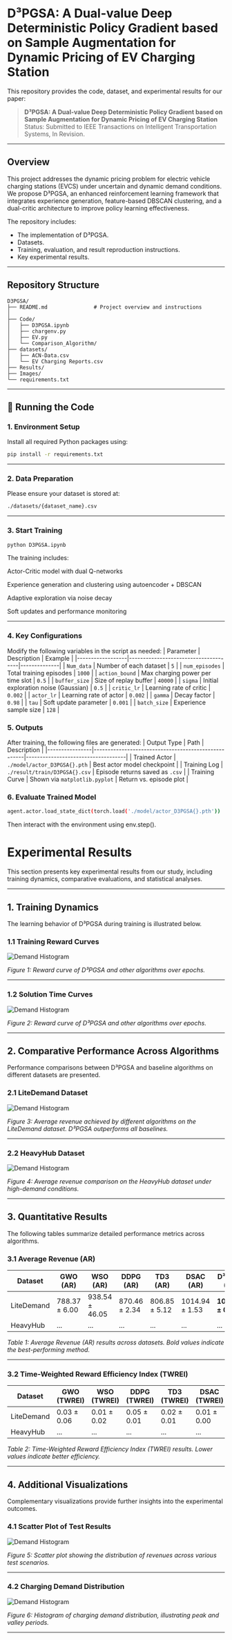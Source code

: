 # D³PGSA: A Dual-value Deep Deterministic Policy Gradient based on Sample Augmentation for Dynamic Pricing of EV Charging Station

This repository provides the code, dataset, and experimental results for our paper:

> **D³PGSA: A Dual-value Deep Deterministic Policy Gradient based on Sample Augmentation for Dynamic Pricing of EV Charging Station**  
> Status: Submitted to IEEE Transactions on Intelligent Transportation Systems, In Revision.

---

## Overview

This project addresses the dynamic pricing problem for electric vehicle charging stations (EVCS) under uncertain and dynamic demand conditions.  
We propose D³PGSA, an enhanced reinforcement learning framework that integrates experience generation, feature-based DBSCAN clustering, and a dual-critic architecture to improve policy learning effectiveness.

The repository includes:
- The implementation of D³PGSA.
- Datasets.
- Training, evaluation, and result reproduction instructions.
- Key experimental results.

---

## Repository Structure

```text
D3PGSA/
├── README.md               # Project overview and instructions
│   
├── Code/
│   ├── D3PGSA.ipynb             
│   ├── chargenv.py             
│   ├── EV.py                 
│   └── Comparison_Algorithm/
├── datasets/
│   ├── ACN-Data.csv               
│   └── EV Charging Reports.csv           
├── Results/
├── Images/
└── requirements.txt
```
---


## 🔧 Running the Code

### 1. Environment Setup

Install all required Python packages using:

```bash
pip install -r requirements.txt
```
---
### 2. Data Preparation

Please ensure your dataset is stored at:

```bash
./datasets/{dataset_name}.csv
```
---

### 3. Start Training

```bash
python D3PGSA.ipynb
```
The training includes:

Actor-Critic model with dual Q-networks

Experience generation and clustering using autoencoder + DBSCAN

Adaptive exploration via noise decay

Soft updates and performance monitoring

---
### 4. Key Configurations
Modify the following variables in the script as needed:
| Parameter        | Description                          | Example      |
|------------------|--------------------------------------|--------------|
| `Num_data`       | Number of each dataset               | `5`          |
| `num_episodes`   | Total training episodes              | `1000`       |
| `action_bound`   | Max charging power per time slot     | `0.5`        |
| `buffer_size`    | Size of replay buffer                | `40000`      |
| `sigma`          | Initial exploration noise (Gaussian) | `0.5`        |
| `critic_lr`      | Learning rate of critic              | `0.002`      |
| `actor_lr`       | Learning rate of actor               | `0.002`      |
| `gamma`       | Decay factor               | `0.98`      |
| `tau`       | Soft update parameter               | `0.001`      |
| `batch_size`       | Experience sample size               | `128`      |
### 5. Outputs
After training, the following files are generated:
| Output Type    | Path                                                | Description                        |
|----------------|-----------------------------------------------------|------------------------------------|
| Trained Actor  | `./model/actor_D3PGSA{}.pth`                       | Best actor model checkpoint        |
| Training Log   | `./result/train/D3PGSA{}.csv`                      | Episode returns saved as `.csv`   |
| Training Curve | Shown via `matplotlib.pyplot`                      | Return vs. episode plot            |
### 6. Evaluate Trained Model
```bash
agent.actor.load_state_dict(torch.load('./model/actor_D3PGSA{}.pth'))

```
Then interact with the environment using env.step().

# Experimental Results

This section presents key experimental results from our study, including training dynamics, comparative evaluations, and statistical analyses.

---

## 1. Training Dynamics

The learning behavior of D³PGSA during training is illustrated below.

### 1.1 Training Reward Curves

![Demand Histogram](Images/8.png)

*Figure 1: Reward curve of D³PGSA and other algorithms over epochs.*

---

  ### 1.2  Solution Time Curves 

![Demand Histogram](Images/7.png)

*Figure 2: Reward curve of D³PGSA and other algorithms over epochs.*

---

## 2. Comparative Performance Across Algorithms

Performance comparisons between D³PGSA and baseline algorithms on different datasets are presented.

### 2.1 LiteDemand Dataset

![Demand Histogram](Images/7.png)

*Figure 3: Average revenue achieved by different algorithms on the LiteDemand dataset. D³PGSA outperforms all baselines.*

---

### 2.2 HeavyHub Dataset
![Demand Histogram](Images/7.png)

*Figure 4: Average revenue comparison on the HeavyHub dataset under high-demand conditions.*

---

## 3. Quantitative Results

The following tables summarize detailed performance metrics across algorithms.

### 3.1 Average Revenue (AR)

| Dataset        | GWO (AR)        | WSO (AR)        | DDPG (AR)       | TD3 (AR)        | DSAC (AR)       | D³PGSA (AR)         |
|----------------|-----------------|-----------------|-----------------|-----------------|-----------------|---------------------|
| LiteDemand     | 788.37 ± 6.00    | 938.54 ± 46.05   | 870.46 ± 2.34    | 806.85 ± 5.12    | 1014.94 ± 1.53   | **1029.73 ± 0.98**   |
| HeavyHub       | ...             | ...             | ...             | ...             | ...             | ...                 |

*Table 1: Average Revenue (AR) results across datasets. Bold values indicate the best-performing method.*

---

### 3.2 Time-Weighted Reward Efficiency Index (TWREI)

| Dataset        | GWO (TWREI) | WSO (TWREI) | DDPG (TWREI) | TD3 (TWREI) | DSAC (TWREI) | D³PGSA (TWREI)     |
|----------------|-------------|-------------|-------------|-------------|-------------|--------------------|
| LiteDemand     | 0.03 ± 0.06  | 0.01 ± 0.02  | 0.05 ± 0.01  | 0.02 ± 0.01  | 0.01 ± 0.00  | **0.01 ± 0.00**    |
| HeavyHub       | ...         | ...         | ...         | ...         | ...         | ...                |

*Table 2: Time-Weighted Reward Efficiency Index (TWREI) results. Lower values indicate better efficiency.*

---

## 4. Additional Visualizations

Complementary visualizations provide further insights into the experimental outcomes.

### 4.1 Scatter Plot of Test Results

![Demand Histogram](Images/7.png)

*Figure 5: Scatter plot showing the distribution of revenues across various test scenarios.*

---

### 4.2 Charging Demand Distribution

![Demand Histogram](Images/7.png)

*Figure 6: Histogram of charging demand distribution, illustrating peak and valley periods.*

---
